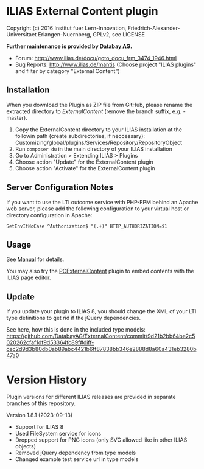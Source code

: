 ILIAS External Content plugin
=============================

Copyright (c) 2016 Institut fuer Lern-Innovation, Friedrich-Alexander-Universitaet Erlangen-Nuernberg, GPLv2, see LICENSE

**Further maintenance is provided by [Databay AG](https://www.databay.de).**

- Forum: http://www.ilias.de/docu/goto_docu_frm_3474_1946.html
- Bug Reports: http://www.ilias.de/mantis (Choose project "ILIAS plugins" and filter by category "External Content")


Installation
------------

When you download the Plugin as ZIP file from GitHub, please rename the extracted directory to *ExternalContent*
(remove the branch suffix, e.g. -master).

1. Copy the ExternalContent directory to your ILIAS installation at the followin path
(create subdirectories, if neccessary): Customizing/global/plugins/Services/Repository/RepositoryObject
2. Run `composer du` in the main directory of your ILIAS installation
3. Go to Administration > Extending ILIAS > Plugins
4. Choose action  "Update" for the ExternalContent plugin
5. Choose action  "Activate" for the ExternalContent plugin

Server Configuration Notes
--------------------------

If you want to use the LTI outcome service with PHP-FPM behind an Apache web server, please add the following configuration
to your virtual host or directory configuration in Apache:

`SetEnvIfNoCase ^Authorization$ "(.+)" HTTP_AUTHORIZATION=$1`

Usage
-----

See [Manual](docs/Manual.pdf) for details.

You may also try the [PCExternalContent](https://github.com/DatabayAG/PCExternalContent) plugin to embed contents with the ILIAS page editor.


Update
------

If you update your plugin to ILIAS 8, you should change the XML of your LTI type definitions to get rid if the jQuery dependencies.

See here, how this is done in the included type models:
https://github.com/DatabayAG/ExternalContent/commit/9d21b2bb64be2c5020262cfaf1df9d53364fc89f#diff-cec2d9d3b80db0ab89abc4421b6ff87838bb346e2888d8a60a431eb3280b47a0


Version History
===============

Plugin versions for different ILIAS releases are provided in separate branches of this repository.

Version 1.8.1 (2023-09-13)
* Support for ILIAS 8
* Used FileSystem service for icons
* Dropped support for PNG icons (only SVG allowed like in other ILIAS objects)
* Removed jQuery dependency from type models
* Changed example test service url in type models

